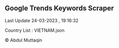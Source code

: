 

## Google Trends Keywords Scraper 
 
Last Update 24-03-2023 , 19:16:32

Country List :
VIETNAM.json



© Abdul Muttaqin 

